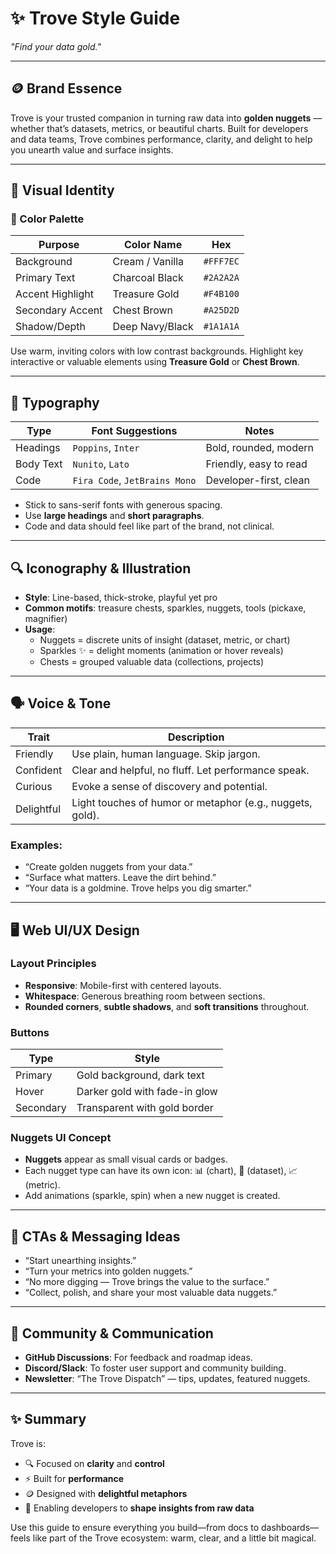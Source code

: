 # ✨ Trove Style Guide  
_"Find your data gold."_

---

## 🪙 Brand Essence

Trove is your trusted companion in turning raw data into **golden nuggets** — whether that’s datasets, metrics, or beautiful charts. Built for developers and data teams, Trove combines performance, clarity, and delight to help you unearth value and surface insights.

---

## 🌈 Visual Identity

### 🎨 Color Palette

| Purpose            | Color Name        | Hex       |
|--------------------|-------------------|-----------|
| Background         | Cream / Vanilla   | `#FFF7EC` |
| Primary Text       | Charcoal Black    | `#2A2A2A` |
| Accent Highlight   | Treasure Gold     | `#F4B100` |
| Secondary Accent   | Chest Brown       | `#A25D2D` |
| Shadow/Depth       | Deep Navy/Black   | `#1A1A1A` |

Use warm, inviting colors with low contrast backgrounds. Highlight key interactive or valuable elements using **Treasure Gold** or **Chest Brown**.

---

## 🧩 Typography

| Type        | Font Suggestions        | Notes                         |
|-------------|-------------------------|-------------------------------|
| Headings    | `Poppins`, `Inter`      | Bold, rounded, modern         |
| Body Text   | `Nunito`, `Lato`        | Friendly, easy to read        |
| Code        | `Fira Code`, `JetBrains Mono` | Developer-first, clean |

- Stick to sans-serif fonts with generous spacing.
- Use **large headings** and **short paragraphs**.
- Code and data should feel like part of the brand, not clinical.

---

## 🔍 Iconography & Illustration

- **Style**: Line-based, thick-stroke, playful yet pro
- **Common motifs**: treasure chests, sparkles, nuggets, tools (pickaxe, magnifier)
- **Usage**:
  - Nuggets = discrete units of insight (dataset, metric, or chart)
  - Sparkles ✨ = delight moments (animation or hover reveals)
  - Chests = grouped valuable data (collections, projects)

---

## 🗣 Voice & Tone

| Trait         | Description                                                |
|---------------|------------------------------------------------------------|
| Friendly      | Use plain, human language. Skip jargon.                    |
| Confident     | Clear and helpful, no fluff. Let performance speak.        |
| Curious       | Evoke a sense of discovery and potential.                  |
| Delightful    | Light touches of humor or metaphor (e.g., nuggets, gold).  |

### Examples:
- “Create golden nuggets from your data.”
- “Surface what matters. Leave the dirt behind.”
- “Your data is a goldmine. Trove helps you dig smarter.”

---

## 🖥️ Web UI/UX Design

### Layout Principles
- **Responsive**: Mobile-first with centered layouts.
- **Whitespace**: Generous breathing room between sections.
- **Rounded corners**, **subtle shadows**, and **soft transitions** throughout.

### Buttons
| Type       | Style                          |
|------------|--------------------------------|
| Primary    | Gold background, dark text     |
| Hover      | Darker gold with fade-in glow  |
| Secondary  | Transparent with gold border   |

### Nuggets UI Concept
- **Nuggets** appear as small visual cards or badges.
- Each nugget type can have its own icon: 📊 (chart), 📁 (dataset), 📈 (metric).
- Add animations (sparkle, spin) when a new nugget is created.

---

## 🧪 CTAs & Messaging Ideas

- “Start unearthing insights.”
- “Turn your metrics into golden nuggets.”
- “No more digging — Trove brings the value to the surface.”
- “Collect, polish, and share your most valuable data nuggets.”

---

## 💬 Community & Communication

- **GitHub Discussions**: For feedback and roadmap ideas.
- **Discord/Slack**: To foster user support and community building.
- **Newsletter**: “The Trove Dispatch” — tips, updates, featured nuggets.

---

## ✨ Summary

Trove is:
- 🔍 Focused on **clarity** and **control**
- ⚡ Built for **performance**
- 🪙 Designed with **delightful metaphors**
- 🧰 Enabling developers to **shape insights from raw data**

Use this guide to ensure everything you build—from docs to dashboards—feels like part of the Trove ecosystem: warm, clear, and a little bit magical.
